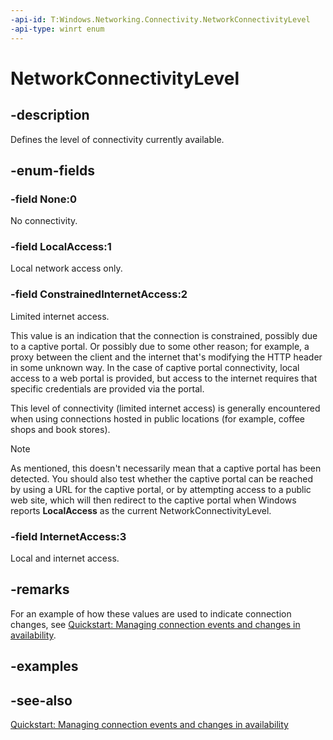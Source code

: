 ```yaml
---
-api-id: T:Windows.Networking.Connectivity.NetworkConnectivityLevel
-api-type: winrt enum
---
```


<!-- Enumeration syntax
public enum Windows.Networking.Connectivity.NetworkConnectivityLevel : int
-->

# NetworkConnectivityLevel

## -description
Defines the level of connectivity currently available.

## -enum-fields
### -field None:0
No connectivity.

### -field LocalAccess:1
Local network access only.

### -field ConstrainedInternetAccess:2
Limited internet access.

This value is an indication that the connection is constrained, possibly due to a captive portal. Or possibly due to some other reason; for example, a proxy between the client and the internet that's modifying the HTTP header in some unknown way. In the case of captive portal connectivity, local access to a web portal is provided, but access to the internet requires that specific credentials are provided via the portal.

This level of connectivity (limited internet access) is generally encountered when using connections hosted in public locations (for example, coffee shops and book stores).

> [!NOTE]
> As mentioned, this doesn't necessarily mean that a captive portal has been detected. You should also test whether the captive portal can be reached by using a URL for the captive portal, or by attempting access to a public web site, which will then redirect to the captive portal when Windows reports **LocalAccess** as the current NetworkConnectivityLevel.

### -field InternetAccess:3
Local and internet access.

## -remarks
For an example of how these values are used to indicate connection changes, see [Quickstart: Managing connection events and changes in availability](/previous-versions/windows/apps/hh700376(v=win.10)).

## -examples

## -see-also
[Quickstart: Managing connection events and changes in availability](/previous-versions/windows/apps/hh700376(v=win.10))
